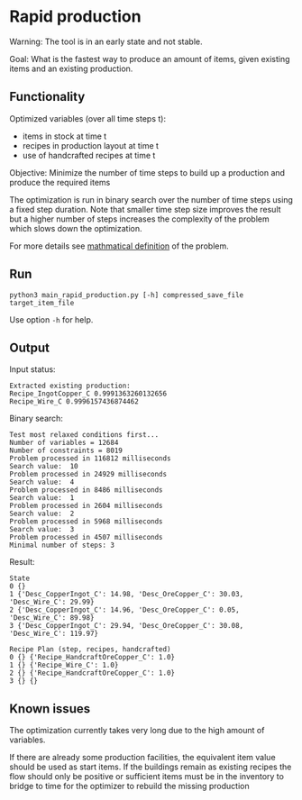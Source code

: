 # Rapid production
Warning: The tool is in an early state and not stable.

Goal: What is the fastest way to produce an amount of items, given existing items and an existing production.

## Functionality

Optimized variables (over all time steps t):
- items in stock at time t
- recipes in production layout at time t
- use of handcrafted recipes at time t

Objective: Minimize the number of time steps to build up a production and produce the required items

The optimization is run in binary search over the number of time steps using a fixed step duration. Note that smaller time step size improves the result but a higher number of steps increases the complexity of the problem which slows down the optimization.

For more details see [mathmatical definition](./rapid_production_definition.md) of the problem.

## Run
```
python3 main_rapid_production.py [-h] compressed_save_file target_item_file
```
Use option `-h` for help.

## Output

Input status:
```
Extracted existing production:
Recipe_IngotCopper_C 0.9991363260132656
Recipe_Wire_C 0.9996157436874462
```

Binary search:
```
Test most relaxed conditions first...
Number of variables = 12684
Number of constraints = 8019
Problem processed in 116812 milliseconds
Search value:  10
Problem processed in 24929 milliseconds
Search value:  4
Problem processed in 8486 milliseconds
Search value:  1
Problem processed in 2604 milliseconds
Search value:  2
Problem processed in 5968 milliseconds
Search value:  3
Problem processed in 4507 milliseconds
Minimal number of steps: 3
```

Result:
```
State
0 {}
1 {'Desc_CopperIngot_C': 14.98, 'Desc_OreCopper_C': 30.03, 'Desc_Wire_C': 29.99}
2 {'Desc_CopperIngot_C': 14.96, 'Desc_OreCopper_C': 0.05, 'Desc_Wire_C': 89.98}
3 {'Desc_CopperIngot_C': 29.94, 'Desc_OreCopper_C': 30.08, 'Desc_Wire_C': 119.97}

Recipe Plan (step, recipes, handcrafted)
0 {} {'Recipe_HandcraftOreCopper_C': 1.0}
1 {} {'Recipe_Wire_C': 1.0}
2 {} {'Recipe_HandcraftOreCopper_C': 1.0}
3 {} {}
```

## Known issues
The optimization currently takes very long due to the high amount of variables.

If there are already some production facilities, the equivalent item value should be used as start items. If the buildings remain as existing recipes the flow should only be positive or sufficient items must be in the inventory to bridge to time for the optimizer to rebuild the missing production 